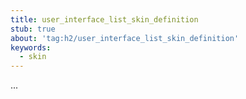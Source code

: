 ```yaml
---
title: user_interface_list_skin_definition
stub: true
about: 'tag:h2/user_interface_list_skin_definition'
keywords:
  - skin
---
```

...
